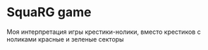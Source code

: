 # SquaRG game
Моя интерпретация игры крестики-нолики, вместо крестиков с ноликами красные и зеленые секторы
